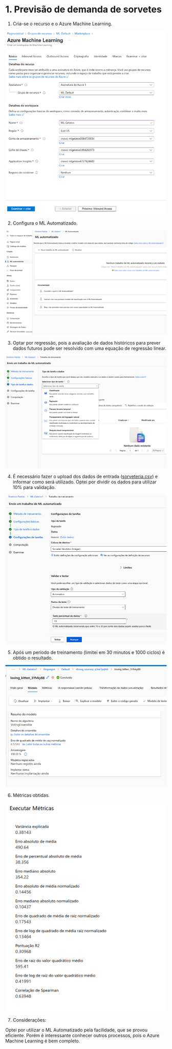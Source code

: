 # 1. Previsão de demanda de sorvetes

1. Cria-se o recurso e o Azure Machine Learning.

![](https://raw.githubusercontent.com/henriquebjr/dp100-dio/main/resources/1_criar_ml.png)

2. Configura o ML Automatizado.

![](https://raw.githubusercontent.com/henriquebjr/dp100-dio/main/resources/3_ml_automatizado.png)

3. Optar por regressão, pois a avaliação de dados históricos para prever dados futuros pode ser resolvido com uma equação de regressão linear.

![](https://raw.githubusercontent.com/henriquebjr/dp100-dio/main/resources/4_ml_automatizado.png)

4. É necessário fazer o upload dos dados de entrada ([sorveteria.csv](https://raw.githubusercontent.com/henriquebjr/dp100-dio/main/resources/sorveteria.csv)) e informar como será utilizado. Optei por dividir os dados para utilizar 10% para validação.

![](https://raw.githubusercontent.com/henriquebjr/dp100-dio/main/resources/5_ml_automatizado_validacao.png)

5. Após um período de treinamento (limitei em 30 minutos e 1000 ciclos) é obtido o resultado.

![](https://raw.githubusercontent.com/henriquebjr/dp100-dio/main/resources/6_resultado_treinamento.png)

6. Métricas obtidas.

![](https://raw.githubusercontent.com/henriquebjr/dp100-dio/main/resources/7_metricas.png)

7. Considerações:

Optei por utilizar o ML Automatizado pela facilidade, que se provou eficiente. Porém é interessante conhecer outros processos, pois o Azure Machine Learning é bem completo.
